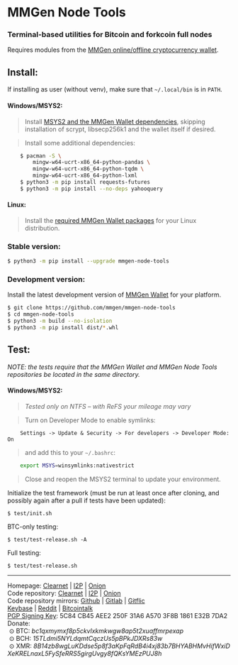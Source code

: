 # MMGen Node Tools

### Terminal-based utilities for Bitcoin and forkcoin full nodes

Requires modules from the [MMGen online/offline cryptocurrency wallet][6].

## Install:

If installing as user (without venv), make sure that `~/.local/bin` is in `PATH`.

#### Windows/MSYS2:

> Install [MSYS2 and the MMGen Wallet dependencies][8], skipping installation of
> scrypt, libsecp256k1 and the wallet itself if desired.

> Install some additional dependencies:

```bash
	$ pacman -S \
		mingw-w64-ucrt-x86_64-python-pandas \
		mingw-w64-ucrt-x86_64-python-tqdm \
		mingw-w64-ucrt-x86_64-python-lxml
	$ python3 -m pip install requests-futures
	$ python3 -m pip install --no-deps yahooquery
```

#### Linux:

> Install the [required MMGen Wallet packages][7] for your Linux distribution.

### Stable version:

```bash
$ python3 -m pip install --upgrade mmgen-node-tools
```

### Development version:

Install the latest development version of [MMGen Wallet][6] for your platform.

```bash
$ git clone https://github.com/mmgen/mmgen-node-tools
$ cd mmgen-node-tools
$ python3 -m build --no-isolation
$ python3 -m pip install dist/*.whl
```

## Test:

*NOTE: the tests require that the MMGen Wallet and MMGen Node Tools repositories be
located in the same directory.*

#### Windows/MSYS2:

> *Tested only on NTFS – with ReFS your mileage may vary*

> Turn on Developer Mode to enable symlinks:
```
	Settings -> Update & Security -> For developers -> Developer Mode: On
```
> and add this to your `~/.bashrc`:
```bash
	export MSYS=winsymlinks:nativestrict
```
> Close and reopen the MSYS2 terminal to update your environment.

Initialize the test framework (must be run at least once after cloning, and
possibly again after a pull if tests have been updated):

	$ test/init.sh

BTC-only testing:

	$ test/test-release.sh -A

Full testing:

	$ test/test-release.sh

- - - - - - - - - - - - - - - - - - - - - - - - - - - - - - - - - - - - - - -

Homepage:
[Clearnet](https://mmgen-wallet.cc) |
[I2P](http://mmgen-wallet.i2p) |
[Onion](http://mmgen55rtcahqfp2hn3v7syqv2wqanks5oeezqg3ykwfkebmouzjxlad.onion)    
Code repository:
[Clearnet](https://mmgen.org/project/mmgen/mmgen-wallet) |
[I2P](http://mmgen-wallet.i2p/project/mmgen/mmgen-wallet) |
[Onion](http://mmgen55rtcahqfp2hn3v7syqv2wqanks5oeezqg3ykwfkebmouzjxlad.onion/project/mmgen/mmgen-wallet)    
Code repository mirrors:
[Github](https://github.com/mmgen/mmgen-wallet) |
[Gitlab](https://gitlab.com/mmgen/mmgen-wallet) |
[Gitflic](https://gitflic.ru/project/mmgen/mmgen-wallet)     
[Keybase](https://keybase.io/mmgen) |
[Reddit](https://www.reddit.com/user/mmgen-py) |
[Bitcointalk](https://bitcointalk.org/index.php?topic=567069.new#new)   
[PGP Signing Key][5]: 5C84 CB45 AEE2 250F 31A6 A570 3F8B 1861 E32B 7DA2    
Donate:    
&nbsp;⊙&nbsp;BTC:&nbsp;*bc1qxmymxf8p5ckvlxkmkwgw8ap5t2xuaffmrpexap*    
&nbsp;⊙&nbsp;BCH:&nbsp;*15TLdmi5NYLdqmtCqczUs5pBPkJDXRs83w*    
&nbsp;⊙&nbsp;XMR:&nbsp;*8B14zb8wgLuKDdse5p8f3aKpFqRdB4i4xj83b7BHYABHMvHifWxiDXeKRELnaxL5FySfeRRS5girgUvgy8fQKsYMEzPUJ8h*

[4]: https://bitcointalk.org/index.php?topic=567069.0
[5]: https://github.com/mmgen/mmgen-wallet/wiki/MMGen-Signing-Keys
[6]: https://github.com/mmgen/mmgen-wallet/
[7]: https://github.com/mmgen/mmgen-wallet/wiki/Install-MMGen-on-Linux
[8]: https://github.com/mmgen/mmgen-wallet/wiki/Install-MMGen-on-Microsoft-Windows#a_m
